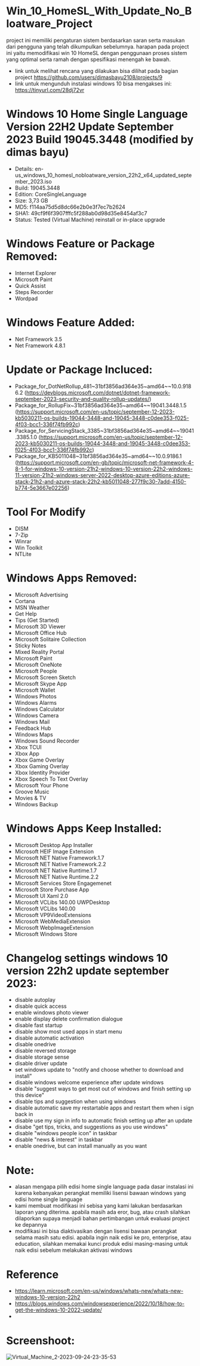 # Win_10_HomeSL_With_Update_No_Bloatware_Project

project ini memiliki pengaturan sistem berdasarkan saran serta masukan dari pengguna yang telah dikumpulkan sebelumnya. harapan pada project ini yaitu memodifikasi win 10 HomeSL dengan penggunaan proses sistem yang optimal serta ramah dengan spesifikasi menengah ke bawah.

- link untuk melihat rencana yang dilakukan bisa dilihat pada bagian project https://github.com/users/dimasbayu2108/projects/9
- link untuk mengunduh instalasi windows 10 bisa mengakses ini: https://tinyurl.com/28dj72vr

# Windows 10 Home Single Language Version 22H2 Update September 2023 Build 19045.3448 (modified by dimas bayu)

- Details: en-us_windows_10_homesl_nobloatware_version_22h2_x64_updated_september_2023.iso
- Build: 19045.3448
- Edition: CoreSingleLanguage
- Size: 3,73 GB
- MD5: f114aa75d5d8dc66e2b0e3f7ec7b2624
- SHA1: 49cf9f6f3907fffc5f288ab0d98d35e8454af3c7
- Status: Tested (Virtual Machine) reinstall or in-place upgrade

# Windows Feature or Package Removed:
- Internet Explorer
- Microsoft Paint
- Quick Assist
- Steps Recorder
- Wordpad

# Windows Feature Added:
- Net Framework 3.5
- Net Framework 4.8.1

# Update or Package Incluced:
- Package_for_DotNetRollup_481~31bf3856ad364e35~amd64~~10.0.9186.2 (https://devblogs.microsoft.com/dotnet/dotnet-framework-september-2023-security-and-quality-rollup-updates/)
- Package_for_RollupFix~31bf3856ad364e35~amd64~~19041.3448.1.5 (https://support.microsoft.com/en-us/topic/september-12-2023-kb5030211-os-builds-19044-3448-and-19045-3448-c0dee353-f025-4f03-bcc1-336f74fb992c)
- Package_for_ServicingStack_3385~31bf3856ad364e35~amd64~~19041.3385.1.0 (https://support.microsoft.com/en-us/topic/september-12-2023-kb5030211-os-builds-19044-3448-and-19045-3448-c0dee353-f025-4f03-bcc1-336f74fb992c)
- Package_for_KB5011048~31bf3856ad364e35~amd64~~10.0.9186.1 (https://support.microsoft.com/en-gb/topic/microsoft-net-framework-4-8-1-for-windows-10-version-21h2-windows-10-version-22h2-windows-11-version-21h2-windows-server-2022-desktop-azure-editions-azure-stack-21h2-and-azure-stack-22h2-kb5011048-277f9c30-7add-4150-b774-5e3667e02256)

# Tool For Modify
- DISM
- 7-Zip
- Winrar
- Win Toolkit
- NTLite

# Windows Apps Removed:
- Microsoft Advertising
- Cortana
- MSN Weather
- Get Help
- Tips (Get Started)
- Microsoft 3D Viewer
- Microsoft Office Hub
- Microsoft Solitaire Collection
- Sticky Notes
- Mixed Reality Portal
- Microsoft Paint
- Microsoft OneNote
- Microsoft People
- Microsoft Screen Sketch
- Microsoft Skype App
- Microsoft Wallet
- Windows Photos
- Windows Alarms
- Windows Calculator
- Windows Camera
- Windows Mail
- Feedback Hub
- Windows Maps
- Windows Sound Recorder
- Xbox TCUI
- Xbox App
- Xbox Game Overlay
- Xbox Gaming Overlay
- Xbox Identity Provider
- Xbox Speech To Text Overlay
- Microsoft Your Phone
- Groove Music
- Movies & TV
- Windows Backup

# Windows Apps Keep Installed:
- Microsoft Desktop App Installer
- Microsoft HEIF Image Extension
- Microsoft NET Native Framework.1.7
- Microsoft NET Native Framework.2.2
- Microsoft NET Native Runtime.1.7
- Microsoft NET Native Runtime.2.2
- Microsoft Services Store Engagemenet
- Microsoft Store Purchase App
- Microsoft UI Xaml 2.0
- Microsoft VCLibs 140.00 UWPDesktop
- Microsoft VCLibs 140.00
- Microsoft VP9VideoExtensions
- Microsoft WebMediaExtension
- Microsoft WebpImageExtension
- Microsoft Windows Store

# Changelog settings windows 10 version 22h2 update september 2023:
- disable autoplay
- disable quick access
- enable windows photo viewer
- enable display delete confirmation dialogue
- disable fast startup
- disable show most used apps in start menu
- disable automatic activation
- disable onedrive
- disable reversed storage
- disable storage sense
- disable driver update
- set windows update to "notify and choose whether to download and install"
- disable windows welcome experience after update windows
- disable "suggest ways to get most out of windows and finish setting up this device"
- disable tips and suggestion when using windows
- disable automatic save my restartable apps and restart them when i sign back in
- disable use my sign in info to automatic finish setting up after an update
- disabe "get tips, tricks, and suggestions as you use windows"
- disable "windows people icon" in taskbar
- disable "news & interest" in taskbar
- enable onedrive, but can install manually as you want

# Note:
- alasan mengapa pilih edisi home single language pada dasar instalasi ini karena kebanyakan perangkat memiliki lisensi bawaan windows yang edisi home single language
- kami membuat modifikasi ini sebisa yang kami lakukan berdasarkan laporan yang diterima. apabila masih ada eror, bug, atau crash silahkan dilaporkan supaya menjadi bahan pertimbangan untuk evaluasi project ke depannya
- modifikasi ini bisa diaktivasikan dengan lisensi bawaan perangkat selama masih satu edisi. apabila ingin naik edisi ke pro, enterprise, atau education, silahkan memakai kunci produk edisi masing-masing untuk naik edisi sebelum melakukan aktivasi windows


# Reference
- https://learn.microsoft.com/en-us/windows/whats-new/whats-new-windows-10-version-22h2
- https://blogs.windows.com/windowsexperience/2022/10/18/how-to-get-the-windows-10-2022-update/
-

# Screenshoot:
![Virtual_Machine_2-2023-09-24-23-35-53](https://github.com/dimasbayu2108/Win_10_and_11_HomeSL_With_Update_No_Bloatware_Project/assets/48012187/08a7fa15-9ae9-44cd-a60c-395f9b71eb1a)





